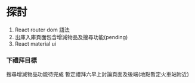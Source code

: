 # 探討
1. React router dom 語法
2. 出庫入庫頁面包含增減物品及搜尋功能(pending)
3. React material ui

### 下禮拜目標
搜尋增減物品功能待完成
暫定禮拜六早上討論頁面及後端(地點暫定火車站附近)

